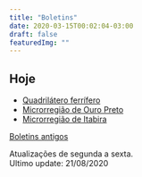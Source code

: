 ```yaml
---
title: "Boletins"
date: 2020-03-15T00:02:04-03:00
draft: false
featuredImg: ""
---
```


## Hoje

- [Quadrilátero ferrífero](/boletins/boletim_quadri_17-08/)
- [Microrregião de Ouro Preto](/boletins/boletim_op_17-08/)
- [Microrregião de Itabira](/boletins/boletim_itabira_21-07/)


[Boletins antigos](/boletins/)<br>

Atualizações de segunda a sexta.<br>
Ultimo update: 21/08/2020